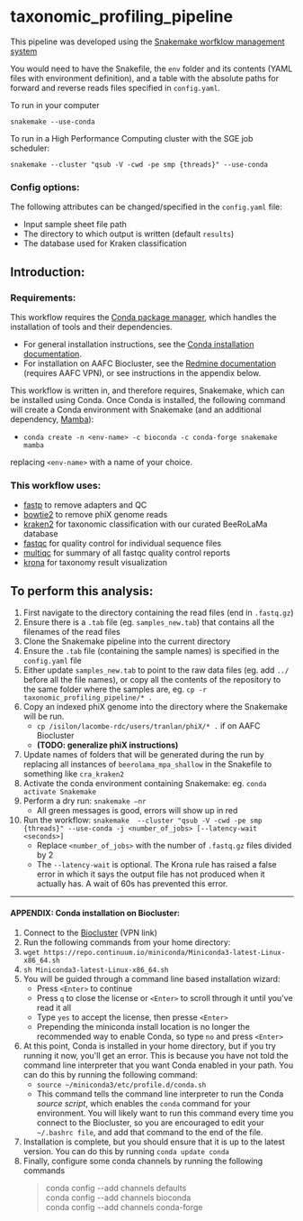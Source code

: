 # taxonomic_profiling_pipeline


This pipeline was developed using the [Snakemake worfklow management system](https://snakemake.readthedocs.io/en/stable/)

You would need to have the Snakefile, the `env` folder and its contents (YAML files with environment definition), and a table with the absolute paths for forward and reverse reads files specified in `config.yaml`.

To run in your computer

`snakemake --use-conda`

To run in a High Performance Computing cluster with the SGE job scheduler:

`snakemake --cluster "qsub -V -cwd -pe smp {threads}" --use-conda`

### Config options:
The following attributes can be changed/specified in the `config.yaml` file:  
- Input sample sheet file path  
- The directory to which output is written (default `results`)  
- The database used for Kraken classification

## Introduction:
### Requirements:
This workflow requires the [Conda package manager](https://docs.conda.io/en/latest/), which handles the installation of tools and their dependencies.
- For general installation instructions, see the [Conda installation documentation](https://conda.io/projects/conda/en/latest/user-guide/install/index.html).
- For installation on AAFC Biocluster, see the [Redmine documentation](https://redmine.biodiversity.agr.gc.ca/projects/biocluster/wiki/Installing_Conda) (requires AAFC VPN), or see instructions in the appendix below.

This workflow is written in, and therefore requires, Snakemake, which can be installed using Conda. Once Conda is installed, the following command will create a Conda environment with Snakemake (and an additional dependency, [Mamba](https://github.com/mamba-org/mamba)):
- `conda create -n <env-name> -c bioconda -c conda-forge snakemake mamba`

replacing `<env-name>` with a name of your choice.

### This workflow uses:
- [fastp](https://github.com/OpenGene/fastp) to remove adapters and QC
- [bowtie2](https://github.com/BenLangmead/bowtie2) to remove phiX genome reads
- [kraken2](https://github.com/DerrickWood/kraken2/wiki) for taxonomic classification with our curated BeeRoLaMa database
- [fastqc](https://www.bioinformatics.babraham.ac.uk/projects/fastqc/) for quality control for individual sequence files
- [multiqc](https://github.com/ewels/MultiQC) for summary of all fastqc quality control reports
- [krona](https://github.com/marbl/Krona/wiki) for taxonomy result visualization


## To perform this analysis:
1.	First navigate to the directory containing the read files (end in `.fastq.gz`)
2.	Ensure there is a `.tab` file (eg. `samples_new.tab`) that contains all the filenames of the read files
3.	Clone the Snakemake pipeline into the current directory
4.	Ensure the `.tab` file (containing the sample names) is specified in the `config.yaml` file
5.	Either update `samples_new.tab` to point to the raw data files (eg. add `../` before all the file names), or copy all the contents of the repository to the same folder where the samples are, eg. `cp -r taxonomic_profiling_pipeline/* .`
6.	Copy an indexed phiX genome into the directory where the Snakemake will be run. 
    - `cp /isilon/lacombe-rdc/users/tranlan/phiX/* .` if on AAFC Biocluster
    - **(TODO: generalize phiX instructions)**
7.	Update names of folders that will be generated during the run by replacing all instances of `beerolama_mpa_shallow` in the Snakefile to something like `cra_kraken2`
8.	Activate the conda environment containing Snakemake: eg. `conda activate Snakemake`
9.	Perform a dry run: `snakemake –nr`
    - All green messages is good, errors will show up in red
10.	Run the workflow: `snakemake  --cluster "qsub -V -cwd -pe smp {threads}" --use-conda -j <number_of_jobs> [--latency-wait <seconds>]`
    - Replace `<number_of_jobs>` with the number of `.fastq.gz` files divided by 2
    - The `--latency-wait` is optional. The Krona rule has raised a false error in which it says the output file has not produced when it actually has. A wait of 60s has prevented this error.

---

#### APPENDIX: Conda installation on Biocluster:
1.  Connect to the [Biocluster](https://redmine.biodiversity.agr.gc.ca/projects/biocluster/wiki/Connecting_to_the_biocluster) (VPN link)
2.  Run the following commands from your home directory:  
3. `wget https://repo.continuum.io/miniconda/Miniconda3-latest-Linux-x86_64.sh`  
4. `sh Miniconda3-latest-Linux-x86_64.sh`  
5. You will be guided through a command line based installation wizard:  
    - Press `<Enter>` to continue  
    - Press `q` to close the license or `<Enter>` to scroll through it until you've read it all  
    - Type `yes` to accept the license, then presse `<Enter>`  
    - Prepending the miniconda install location is no longer the recommended way to enable Conda, so type `no` and press `<Enter>`  
6. At this point, Conda is installed in your home directory, but if you try running it now, you'll get an error. This is because you have not told the command line interpreter that you want Conda enabled in your path. You can do this by running the following command:  
    - `source ~/miniconda3/etc/profile.d/conda.sh`  
    - This command tells the command line interpreter to run the Conda _source script_, which enables the `conda` command for your environment. You will likely want to run this command every time you connect to the Biocluster, so you are encouraged to edit your `~/.bashrc file`, and add that command to the end of the file.  
7. Installation is complete, but you should ensure that it is up to the latest version. You can do this by running `conda update conda`  
8. Finally, configure some conda channels by running the following commands  
    > conda config --add channels defaults  
    > conda config --add channels bioconda  
    > conda config --add channels conda-forge
